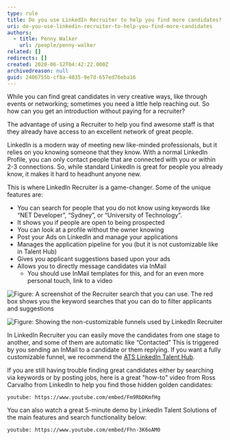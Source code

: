 ```yaml
---
type: rule
title: Do you use LinkedIn Recruiter to help you find more candidates?
uri: do-you-use-linkedin-recruiter-to-help-you-find-more-candidates
authors:
  - title: Penny Walker
    url: /people/penny-walker
related: []
redirects: []
created: 2020-06-12T04:42:22.000Z
archivedreason: null
guid: 2406755b-cf8a-4035-9e7d-657ed76eba16
---
```


While you can find great candidates in very creative ways, like through events or networking; sometimes you need a little help reaching out. So how can you get an introduction without paying for a recruiter?


<!--endintro-->

The advantage of using a Recruiter to help you find awesome staff is that they already have access to an excellent network of great people.

LinkedIn is a modern way of meeting new like-minded professionals, but it relies on you knowing someone that they know. With a normal LinkedIn Profile, you can only contact people that are connected with you or within 2-3 connections. So, while standard LinkedIn is great for people you already know, it makes it hard to headhunt anyone new.

This is where LinkedIn Recruiter is a game-changer. Some of the unique features are:

* You can search for people that you do not know using keywords like “NET Developer”, “Sydney”, or “University of Technology”.
* It shows you if people are open to being prospected
* You can look at a profile without the owner knowing
* Post your Ads on LinkedIn and manage your applications
* Manages the application pipeline for you (but it is not customizable like in Talent Hub)
* Gives you applicant suggestions based upon your ads
* Allows you to directly message candidates via InMail
  * You should use InMail templates for this, and for an even more personal touch, link to a video

![Figure: A screenshot of the Recruiter search that you can use. The red box shows you the keyword searches that you can do to filter applicants and suggestions](SearchLinkedinRecruiter.jpg)  

![Figure: Showing the non-customizable funnels used by LinkedIn Recruiter](LinkedInapplicants.jpg)  

In LinkedIn Recruiter you can easily move the candidates from one stage to another, and some of them are automatic like “Contacted” This is triggered by you sending an InMail to a candidate or them replying. If you want a fully customizable funnel, we recommend the [ATS LinkedIn Talent Hub](https://business.linkedin.com/talent-solutions/talent-hub).

If you are still having trouble finding great candidates either by searching via keywords or by posting jobs, here is a great "how-to" video from Ross Carvalho from LinkedIn to help you find those hidden golden candidates:

`youtube: https://www.youtube.com/embed/Fm9RbDKmfHg`
 
You can also watch a great 5-minute demo by LinkedIn Talent Solutions of the main features and search functionality below:

`youtube: https://www.youtube.com/embed/Fhn-3K6oAM0`
